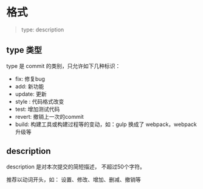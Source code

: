 # 格式
> type: description

##  type 类型
type 是 commit 的类别，只允许如下几种标识：
* fix: 修复bug
* add: 新功能
* update: 更新
* style : 代码格式改变
* test: 增加测试代码
* revert: 撤销上一次的commit
* build: 构建工具或构建过程等的变动，如：gulp 换成了 webpack，webpack 升级等


## description
description 是对本次提交的简短描述，
不超过50个字符。

推荐以动词开头，如： 设置、修改、增加、删减、撤销等
